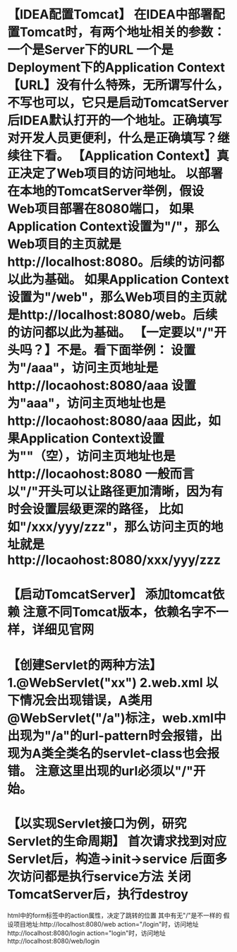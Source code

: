 【IDEA配置Tomcat】
在IDEA中部署配置Tomcat时，有两个地址相关的参数：
一个是Server下的URL
一个是Deployment下的Application Context
【URL】没有什么特殊，无所谓写什么，不写也可以，它只是启动TomcatServer后IDEA默认打开的一个地址。正确填写对开发人员更便利，什么是正确填写？继续往下看。
【Application Context】真正决定了Web项目的访问地址。
以部署在本地的TomcatServer举例，假设Web项目部署在8080端口，
如果Application Context设置为"/"，那么Web项目的主页就是http://localhost:8080。后续的访问都以此为基础。
如果Application Context设置为"/web"，那么Web项目的主页就是http://localhost:8080/web。后续的访问都以此为基础。
【一定要以"/"开头吗？】不是。看下面举例：
设置为"/aaa"，访问主页地址是http://locaohost:8080/aaa
设置为"aaa"，访问主页地址也是http://locaohost:8080/aaa
因此，如果Application Context设置为""（空），访问主页地址也是http://locaohost:8080
一般而言以"/"开头可以让路径更加清晰，因为有时会设置层级更深的路径，
比如如"/xxx/yyy/zzz"，那么访问主页的地址就是http://locaohost:8080/xxx/yyy/zzz
======================================================================================================
【启动TomcatServer】
添加tomcat依赖
注意不同Tomcat版本，依赖名字不一样，详细见官网
======================================================================================================
【创建Servlet的两种方法】
1.@WebServlet("xx")
2.web.xml
以下情况会出现错误，A类用@WebServlet("/a")标注，web.xml中出现为"/a"的url-pattern时会报错，出现为A类全类名的servlet-class也会报错。
注意这里出现的url必须以"/"开始。
======================================================================================================
【以实现Servlet接口为例，研究Servlet的生命周期】
首次请求找到对应Servlet后，构造->init->service
后面多次访问都是执行service方法
关闭TomcatServer后，执行destroy
========================

html中的form标签中的action属性，决定了跳转的位置
其中有无"/"是不一样的
假设项目地址:http://localhost:8080/web
action="/login"时，访问地址http://localhost:8080/login
action="login"时，访问地址http://localhost:8080/web/login